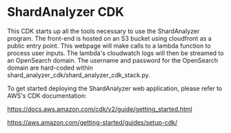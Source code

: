 
# ShardAnalyzer CDK

This CDK starts up all the tools necessary to use the ShardAnalyzer program. The front-end is hosted on an S3 bucket using cloudfront as a public entry point. This webpage will make calls to a lambda function to process user inputs. The lambda's cloudwatch logs will then be streamed to an OpenSearch domain. The username and password for the OpenSearch domain are hard-coded within shard_analyzer_cdk/shard_analyzer_cdk_stack.py. 

To get started deploying the ShardAnalyzer web application, please refer to AWS's CDK documentation: 

https://docs.aws.amazon.com/cdk/v2/guide/getting_started.html

https://aws.amazon.com/getting-started/guides/setup-cdk/
